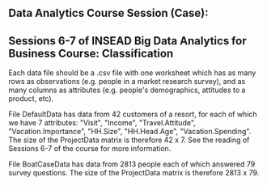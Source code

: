 Data Analytics Course Session (Case): 
---------------------------------------------------------
Sessions 6-7 of INSEAD Big Data Analytics for Business Course: Classification
---------------------------------------------------------

Each data file should be a .csv file with one worksheet which has as many rows as observations (e.g. people in a market research survey), and as many columns as attributes (e.g. people's demographics, attitudes to a product, etc).


File DefaultData has data from 42  customers of a resort, for each of which we have 7 attributes: "Visit", "Income", "Travel.Attitude", "Vacation.Importance", "HH.Size", "HH.Head.Age", "Vacation.Spending". The size of the ProjectData matrix is therefore 42 x 7. See the reading of Sessions 6-7 of the course for more information.

File BoatCaseData has data from 2813 people each of which answered 79 survey questions. The size of the ProjectData matrix is therefore 2813 x 79.
